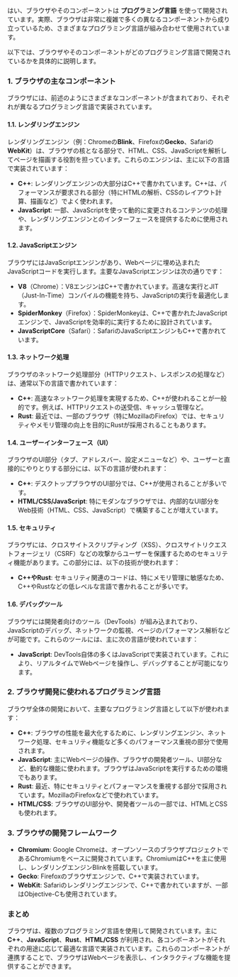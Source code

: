 はい、ブラウザやそのコンポーネントは **プログラミング言語** を使って開発されています。実際、ブラウザは非常に複雑で多くの異なるコンポーネントから成り立っているため、さまざまなプログラミング言語が組み合わせて使用されています。

以下では、ブラウザやそのコンポーネントがどのプログラミング言語で開発されているかを具体的に説明します。

### 1. **ブラウザの主なコンポーネント**
ブラウザには、前述のようにさまざまなコンポーネントが含まれており、それぞれが異なるプログラミング言語で実装されています。

#### 1.1. **レンダリングエンジン**
レンダリングエンジン（例：Chromeの**Blink**、Firefoxの**Gecko**、Safariの**WebKit**）は、ブラウザの核となる部分で、HTML、CSS、JavaScriptを解析してページを描画する役割を担っています。これらのエンジンは、主に以下の言語で実装されています：

- **C++**: レンダリングエンジンの大部分はC++で書かれています。C++は、パフォーマンスが要求される部分（特にHTMLの解析、CSSのレイアウト計算、描画など）でよく使われます。
- **JavaScript**: 一部、JavaScriptを使って動的に変更されるコンテンツの処理や、レンダリングエンジンとのインターフェースを提供するために使用されます。

#### 1.2. **JavaScriptエンジン**
ブラウザにはJavaScriptエンジンがあり、Webページに埋め込まれたJavaScriptコードを実行します。主要なJavaScriptエンジンは次の通りです：

- **V8**（Chrome）：V8エンジンはC++で書かれています。高速な実行とJIT（Just-In-Time）コンパイルの機能を持ち、JavaScriptの実行を最適化します。
- **SpiderMonkey**（Firefox）：SpiderMonkeyは、C++で書かれたJavaScriptエンジンで、JavaScriptを効率的に実行するために設計されています。
- **JavaScriptCore**（Safari）：SafariのJavaScriptエンジンもC++で書かれています。

#### 1.3. **ネットワーク処理**
ブラウザのネットワーク処理部分（HTTPリクエスト、レスポンスの処理など）は、通常以下の言語で書かれています：

- **C++**: 高速なネットワーク処理を実現するため、C++が使われることが一般的です。例えば、HTTPリクエストの送受信、キャッシュ管理など。
- **Rust**: 最近では、一部のブラウザ（特にMozillaのFirefox）では、セキュリティやメモリ管理の向上を目的にRustが採用されることもあります。

#### 1.4. **ユーザーインターフェース（UI）**
ブラウザのUI部分（タブ、アドレスバー、設定メニューなど）や、ユーザーと直接的にやりとりする部分には、以下の言語が使われます：

- **C++**: デスクトップブラウザのUI部分では、C++が使用されることが多いです。
- **HTML/CSS/JavaScript**: 特にモダンなブラウザでは、内部的なUI部分をWeb技術（HTML、CSS、JavaScript）で構築することが増えています。

#### 1.5. **セキュリティ**
ブラウザには、クロスサイトスクリプティング（XSS）、クロスサイトリクエストフォージェリ（CSRF）などの攻撃からユーザーを保護するためのセキュリティ機能があります。この部分には、以下の技術が使われます：

- **C++**や**Rust**: セキュリティ関連のコードは、特にメモリ管理に敏感なため、C++やRustなどの低レベルな言語で書かれることが多いです。

#### 1.6. **デバッグツール**
ブラウザには開発者向けのツール（DevTools）が組み込まれており、JavaScriptのデバッグ、ネットワークの監視、ページのパフォーマンス解析などが可能です。これらのツールには、主に次の言語が使われています：

- **JavaScript**: DevTools自体の多くはJavaScriptで実装されています。これにより、リアルタイムでWebページを操作し、デバッグすることが可能になります。

### 2. **ブラウザ開発に使われるプログラミング言語**
ブラウザ全体の開発において、主要なプログラミング言語として以下が使われます：

- **C++**: ブラウザの性能を最大化するために、レンダリングエンジン、ネットワーク処理、セキュリティ機能など多くのパフォーマンス重視の部分で使用されます。
- **JavaScript**: 主にWebページの操作、ブラウザの開発者ツール、UI部分など、動的な機能に使われます。ブラウザはJavaScriptを実行するための環境でもあります。
- **Rust**: 最近、特にセキュリティとパフォーマンスを重視する部分で採用されています。MozillaのFirefoxなどで使われています。
- **HTML/CSS**: ブラウザのUI部分や、開発者ツールの一部では、HTMLとCSSも使われます。

### 3. **ブラウザの開発フレームワーク**
- **Chromium**: Google Chromeは、オープンソースのブラウザプロジェクトであるChromiumをベースに開発されています。ChromiumはC++を主に使用し、レンダリングエンジンBlinkを搭載しています。
- **Gecko**: Firefoxのブラウザエンジンで、C++で実装されています。
- **WebKit**: Safariのレンダリングエンジンで、C++で書かれていますが、一部はObjective-Cも使用されています。

### まとめ
ブラウザは、複数のプログラミング言語を使用して開発されています。主に **C++**、**JavaScript**、**Rust**、**HTML/CSS** が利用され、各コンポーネントがそれぞれの用途に応じて最適な言語で実装されています。これらのコンポーネントが連携することで、ブラウザはWebページを表示し、インタラクティブな機能を提供することができます。